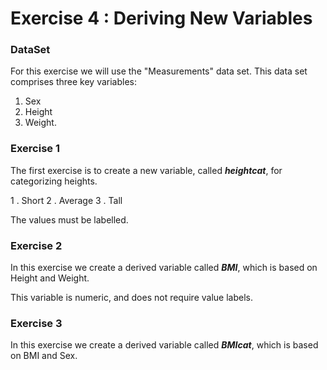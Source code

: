 
Exercise 4 : Deriving New Variables
=========================================

### DataSet 

For this exercise we will use the "Measurements" data set.
This data set comprises three key variables:

1. Sex
2. Height
3. Weight.

### Exercise 1

The first exercise is to create a new variable, called ***heightcat***, for categorizing heights.

1 . Short
2 . Average
3 . Tall

The values must be labelled.

### Exercise 2


In this exercise we create a derived variable called ***BMI***, which is based on Height and Weight.

This variable is numeric, and does not require value labels.

### Exercise 3


In this exercise we create a derived variable called ***BMIcat***, which is based on BMI and Sex.
